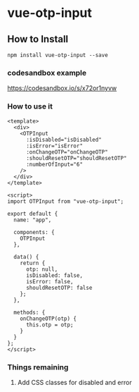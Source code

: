 # vue-otp-input

## How to Install

```
npm install vue-otp-input --save
```

### codesandbox example

https://codesandbox.io/s/x72or1nyvw

### How to use it

```
<template>
  <div>
    <OTPInput
      :isDisabled="isDisabled"
      :isError="isError"
      :onChangeOTP="onChangeOTP"
      :shouldResetOTP="shouldResetOTP"
      :numberOfInput="6"
    />
  </div>
</template>

<script>
import OTPInput from "vue-otp-input";

export default {
  name: "app",

  components: {
    OTPInput
  },

  data() {
    return {
      otp: null,
      isDisabled: false,
      isError: false,
      shouldResetOTP: false
    };
  },

  methods: {
    onChangeOTP(otp) {
      this.otp = otp;
    }
  }
};
</script>
```

### Things remaining

1. Add CSS classes for disabled and error